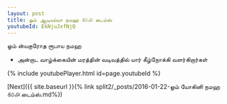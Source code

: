 ```yaml
---
layout: post
title: ஓம் ஆடியய்யா நமஹ ௧௦௮ டைம்ஸ்
youtubeId: EkNjuJxfNjQ
---
```

 
 
 ஓம் ன்யகுரோத ரூபாய நமஹ  
 
 -  அன்றாட வாழ்க்கையின் மரத்தின் வடிவத்தில் யார் கீழ்நோக்கி வளர்கிறார்கள் 
 
  
 
  
 
 
 
 
 
 


{% include youtubePlayer.html id=page.youtubeId %}
 
[Next]({{ site.baseurl }}{% link  split2/_posts/2016-01-22-ஓம் யோகினி நமஹ ௧௦௮ டைம்ஸ்.md%})
 
